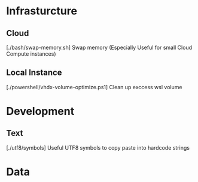 # Infrasturcture
## Cloud
[./bash/swap-memory.sh] Swap memory (Especially Useful for small Cloud Compute instances)

## Local Instance
[./powershell/vhdx-volume-optimize.ps1] Clean up exccess wsl volume


# Development
## Text
[./utf8/symbols] Useful UTF8 symbols to copy paste into hardcode strings


# Data